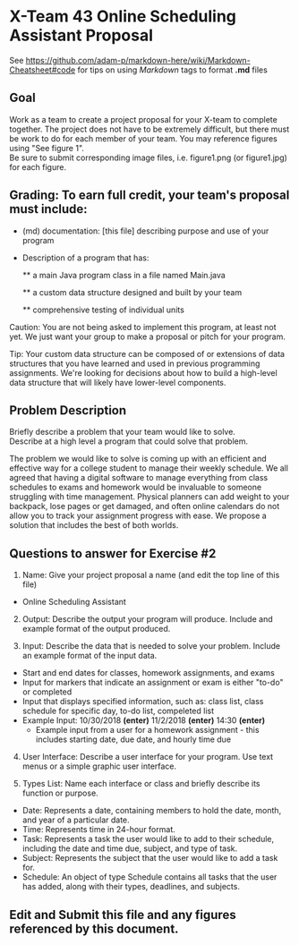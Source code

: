 # X-Team 43 Online Scheduling Assistant Proposal

See https://github.com/adam-p/markdown-here/wiki/Markdown-Cheatsheet#code for tips on using *Markdown* tags to format __.md__ files

## Goal

Work as a team to create a project proposal for your X-team to complete together.
The project does not have to be extremely difficult,
but there must be work to do for each member of your team.
You may reference figures using "See figure 1".  
Be sure to submit corresponding image files, i.e. figure1.png (or figure1.jpg) for each figure.

## Grading: To earn full credit, your team's proposal must include:

* (md) documentation: [this file] describing purpose and use of your program

* Description of a program that has:

  ** a main Java program class in a file named Main.java
  
  ** a custom data structure designed and built by your team
  
  ** comprehensive testing of individual units
  
 Caution: You are not being asked to implement this program, at least not yet. 
 We just want your group to make a proposal or pitch for your program.
 
 Tip: Your custom data structure can be composed of or extensions of data structures that you have learned and used in previous programming assignments.  We're looking for decisions about how to build a high-level data structure that will likely have lower-level components.

## Problem Description

Briefly describe a problem that your team would like to solve.  
Describe at a high level a program that could solve that problem.

The problem we would like to solve is coming up with an efficient and effective way for a college student to manage their weekly schedule. We all agreed that having a digital software to manage everything from class schedules to exams and homework would be invaluable to someone struggling with time management. Physical planners can add weight to your backpack, lose pages or get damaged, and often online calendars do not allow you to track your assignment progress with ease. We propose a solution that includes the best of both worlds.

## Questions to answer for Exercise #2

1. Name: Give your project proposal a name (and edit the top line of this file)
 * Online Scheduling Assistant


2. Output: Describe the output your program will produce.  Include and example format of the output produced.



3. Input: Describe the data that is needed to solve your problem. Include an example format of the input data. 
 * Start and end dates for classes, homework assignments, and exams
 * Input for markers that indicate an assignment or exam is either "to-do" or completed
 * Input that displays specified information, such as: class list, class schedule for specific day, to-do list, compeleted list
  * Example Input: 10/30/2018 __(enter)__ 11/2/2018 __(enter)__ 14:30 __(enter)__
    * Example input from a user for a homework assignment - this includes starting date, due date, and hourly time due


4. User Interface: Describe a user interface for your program.  Use text menus or a simple graphic user interface.



5. Types List: Name each interface or class and briefly describe its function or purpose.
* Date: Represents a date, containing members to hold the date, month, and year of a particular date.
* Time: Represents time in 24-hour format.
* Task: Represents a task the user would like to add to their schedule, including the date and time due, subject, and type of task.
* Subject: Represents the subject that the user would like to add a task for. 
* Schedule: An object of type Schedule contains all tasks that the user has added, along with their types, deadlines, and subjects.



## Edit and Submit this file and any figures referenced by this document.

